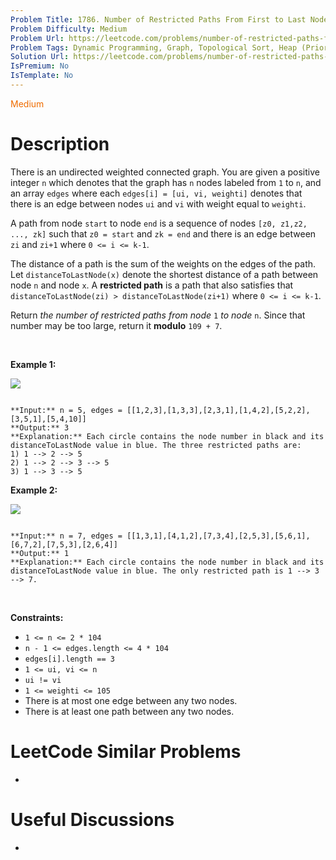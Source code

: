 ```yaml
---
Problem Title: 1786. Number of Restricted Paths From First to Last Node
Problem Difficulty: Medium
Problem Url: https://leetcode.com/problems/number-of-restricted-paths-from-first-to-last-node/
Problem Tags: Dynamic Programming, Graph, Topological Sort, Heap (Priority Queue), Shortest Path
Solution Url: https://leetcode.com/problems/number-of-restricted-paths-from-first-to-last-node/solution/
IsPremium: No
IsTemplate: No
---
```


<span style="color: rgb(239, 108, 0);">Medium</span>

# Description

There is an undirected weighted connected graph. You are given a positive integer `n` which denotes that the graph has `n` nodes labeled from `1` to `n`, and an array `edges` where each `edges[i] = [ui, vi, weighti]` denotes that there is an edge between nodes `ui` and `vi` with weight equal to `weighti`.


A path from node `start` to node `end` is a sequence of nodes `[z0, z1,z2, ..., zk]` such that `z0 = start` and `zk = end` and there is an edge between `zi` and `zi+1` where `0 <= i <= k-1`.


The distance of a path is the sum of the weights on the edges of the path. Let `distanceToLastNode(x)` denote the shortest distance of a path between node `n` and node `x`. A **restricted path** is a path that also satisfies that `distanceToLastNode(zi) > distanceToLastNode(zi+1)` where `0 <= i <= k-1`.


Return *the number of restricted paths from node* `1` *to node* `n`. Since that number may be too large, return it **modulo** `109 + 7`.


 


**Example 1:**


![](https://assets.leetcode.com/uploads/2021/02/17/restricted_paths_ex1.png)

```

**Input:** n = 5, edges = [[1,2,3],[1,3,3],[2,3,1],[1,4,2],[5,2,2],[3,5,1],[5,4,10]]
**Output:** 3
**Explanation:** Each circle contains the node number in black and its distanceToLastNode value in blue. The three restricted paths are:
1) 1 --> 2 --> 5
2) 1 --> 2 --> 3 --> 5
3) 1 --> 3 --> 5

```

**Example 2:**


![](https://assets.leetcode.com/uploads/2021/02/17/restricted_paths_ex22.png)

```

**Input:** n = 7, edges = [[1,3,1],[4,1,2],[7,3,4],[2,5,3],[5,6,1],[6,7,2],[7,5,3],[2,6,4]]
**Output:** 1
**Explanation:** Each circle contains the node number in black and its distanceToLastNode value in blue. The only restricted path is 1 --> 3 --> 7.

```

 


**Constraints:**


* `1 <= n <= 2 * 104`
* `n - 1 <= edges.length <= 4 * 104`
* `edges[i].length == 3`
* `1 <= ui, vi <= n`
* `ui != vi`
* `1 <= weighti <= 105`
* There is at most one edge between any two nodes.
* There is at least one path between any two nodes.




# LeetCode Similar Problems

- []()

# Useful Discussions

- []()
